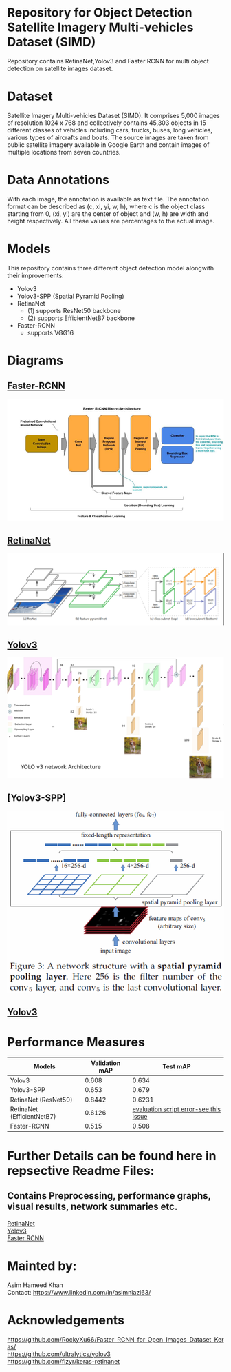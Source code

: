 # Repository for Object Detection Satellite Imagery Multi-vehicles Dataset (SIMD)
 Repository contains RetinaNet,Yolov3 and Faster RCNN for multi object detection on satellite images dataset.

# Dataset
Satellite Imagery Multi-vehicles Dataset (SIMD). It comprises 5,000 images of resolution 1024
x 768 and collectively contains 45,303 objects in 15 different classes of vehicles including cars,
trucks, buses, long vehicles, various types of aircrafts and boats. The source images are taken
from public satellite imagery available in Google Earth and contain images of multiple
locations from seven countries.

# Data Annotations
With each image, the annotation is available as text file. The annotation format can be
described as (c, xi, yi, w, h), where c is the object class starting from 0, (xi, yi) are the center
of object and (w, h) are width and height respectively. All these values are percentages to the
actual image.

# Models

This repository contains three different object detection model alongwith their improvements:
 - Yolov3
 - Yolov3-SPP (Spatial Pyramid Pooling)
 - RetinaNet
	- (1) supports ResNet50 backbone
	- (2) supports EfficientNetB7 backbone
 - Faster-RCNN
	- supports VGG16

# Diagrams

## [Faster-RCNN](https://arxiv.org/abs/1506.01497)
![Faster-RCNN](Images/frcnn.jpg)
## [RetinaNet](https://arxiv.org/abs/1708.02002)
![RetinaNet](Images/RetinaNet.PNG)
## [Yolov3](https://arxiv.org/abs/1804.02767)
![Yolov3](Images/Yolov3.png)
## [Yolov3-SPP]
![Yolov3-SPP](Images/SPP.png)
## [Yolov3](https://arxiv.org/pdf/1907.11093)

# Performance Measures
Models | Validation mAP | Test mAP
------------ | ------------- | -------------
Yolov3 | 0.608 | 0.634
Yolov3-SPP | 0.653 | 0.679
RetinaNet (ResNet50) | 0.8442 | 0.6231
RetinaNet (EfficientNetB7) | 0.6126 | [evaluation script error-see this issue](https://github.com/fizyr/keras-retinanet/issues/647)
Faster-RCNN | 0.515 | 0.508

# Further Details can be found here in repsective Readme Files:
## Contains Preprocessing, performance graphs, visual results, network summaries etc.
[RetinaNet](RetinaNet/)
<br />
[Yolov3](Yolov3/)
<br />
[Faster RCNN](Faster_RCNN/)
<br />

# Mainted by:
Asim Hameed Khan <br />
Contact: https://www.linkedin.com/in/asimniazi63/

# Acknowledgements
https://github.com/RockyXu66/Faster_RCNN_for_Open_Images_Dataset_Keras/
<br />
https://github.com/ultralytics/yolov3
<br />
https://github.com/fizyr/keras-retinanet
<br />